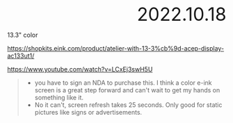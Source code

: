 <div style="text-align:right; font-size:3em;">2022.10.18</div>

13.3" color

https://shopkits.eink.com/product/atelier-with-13-3%cb%9d-acep-display-ac133ut1/

https://www.youtube.com/watch?v=LCxEj3swH5U
> * you have to sign an NDA to purchase this. I think a color e-ink screen is a great step forward and can't wait to get my hands on something like it.
> * No it can't, screen refresh takes 25 seconds. Only good for static pictures like signs or advertisements.

